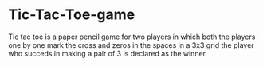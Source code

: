 # Tic-Tac-Toe-game

Tic tac toe is a paper pencil game for two players in which both the players one by one mark the cross and zeros in the 
spaces in a 3x3 grid the player who succeds in making a pair of 3 is declared as the winner.


